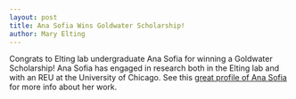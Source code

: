 ```yaml
---
layout: post
title: Ana Sofia Wins Goldwater Scholarship!
author: Mary Elting
---
```


Congrats to Elting lab undergraduate Ana Sofia for winning a Goldwater Scholarship! Ana Sofia has engaged in research both in the Elting lab and with an REU at the University of Chicago. See this [great profile of Ana Sofia](https://sciences.ncsu.edu/news/goldwater-scholar-ana-sofia-uzsoy-intelligent-life/) for more info about her work.